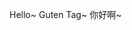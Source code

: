 Hello~ Guten Tag~ 你好啊~



<!---
4103wei/4103wei is a ✨ special ✨ repository because its `README.md` (this file) appears on your GitHub profile.
You can click the Preview link to take a look at your changes.
--->

